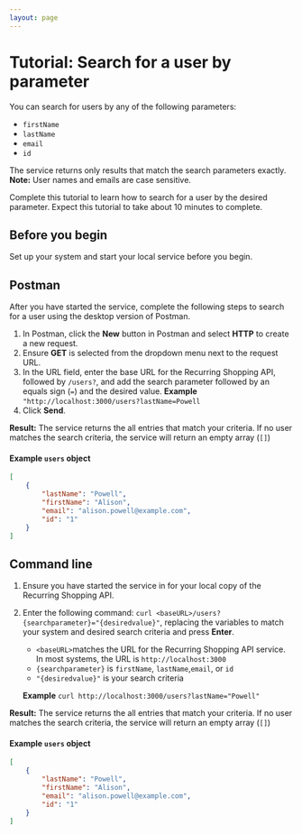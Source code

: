 ```yaml
---
layout: page
---
```


# Tutorial: Search for a user by parameter

You can search for users by any of the following parameters:

* `firstName`
* `lastName`
* `email`
* `id`

The service returns only results that match the search parameters exactly.  **Note:** User names and emails are case sensitive.

Complete this tutorial to learn how to search for a user by the desired parameter.
Expect this tutorial to take about 10 minutes to complete.

## Before you begin

Set up your system and start your local service before you begin.

## Postman

After you have started the service, complete the following steps to search for a user using the desktop version of Postman.

1. In Postman, click the **New** button in Postman and select **HTTP** to create a new request.
2. Ensure **GET** is selected from the dropdown menu next to the request URL.
3. In the URL field, enter the base URL for the Recurring Shopping API, followed by `/users?`, and add the search parameter followed by an equals sign (`=`) and the desired value.
    **Example** `"http://localhost:3000/users?lastName=Powell`
4. Click **Send**.

**Result:** The service returns the all entries that match your criteria. If no user matches the search criteria, the service will return an empty array (`[]`)

#### Example `users` object

```json
[
    {
        "lastName": "Powell",
        "firstName": "Alison",
        "email": "alison.powell@example.com",
        "id": "1"
    }
]
```

## Command line

1. Ensure you have started the service in for your local copy of the Recurring Shopping API.
2. Enter the following command: `curl <baseURL>/users?{searchparameter}="{desiredvalue}"`, replacing the variables to match your system and desired search criteria and press **Enter**.
    * `<baseURL>`matches the URL for the Recurring Shopping API service. In most systems, the URL is `http://localhost:3000`
    * `{searchparameter}` is `firstName`, `lastName`,`email`, or `id`
    * `"{desiredvalue}"` is your search criteria

    **Example** `curl http://localhost:3000/users?lastName="Powell"`

**Result:** The service returns the all entries that match your criteria. If no user matches the search criteria, the service will return an empty array (`[]`)

#### Example `users` object

```json
[
    {
        "lastName": "Powell",
        "firstName": "Alison",
        "email": "alison.powell@example.com",
        "id": "1"
    }
]
```

